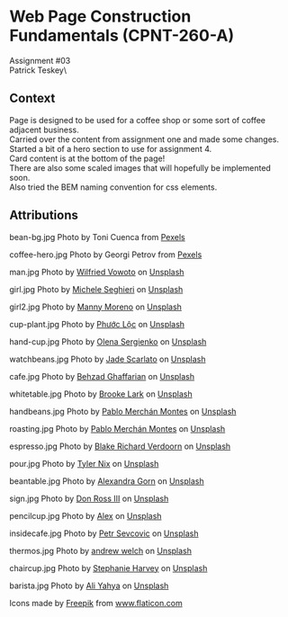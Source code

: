 # Web Page Construction Fundamentals (CPNT-260-A)

Assignment #03\
Patrick Teskey\

## Context

Page is designed to be used for a coffee shop or some sort of coffee adjacent business.\
Carried over the content from assignment one and made some changes.\
Started a bit of a hero section to use for assignment 4.\
Card content is at the bottom of the page!\
There are also some scaled images that will hopefully be implemented soon.\
Also tried the BEM naming convention for css elements.

## Attributions

bean-bg.jpg Photo by Toni Cuenca from <a href="https://www.pexels.com/photo/brown-coffee-beans-585750/">Pexels</a>

coffee-hero.jpg Photo by Georgi Petrov from <a href="https://www.pexels.com/photo/photo-of-open-coffee-press-beside-glass-872891/">Pexels</a>


man.jpg <span>Photo by <a href="https://unsplash.com/@w_vowoto?utm_source=unsplash&amp;utm_medium=referral&amp;utm_content=creditCopyText">Wilfried Vowoto</a> on <a href="https://unsplash.com/t/people?utm_source=unsplash&amp;utm_medium=referral&amp;utm_content=creditCopyText">Unsplash</a></span>

girl.jpg <span>Photo by <a href="https://unsplash.com/@micheleseghieri?utm_source=unsplash&amp;utm_medium=referral&amp;utm_content=creditCopyText">Michele Seghieri</a> on <a href="https://unsplash.com/t/people?utm_source=unsplash&amp;utm_medium=referral&amp;utm_content=creditCopyText">Unsplash</a></span>

girl2.jpg <span>Photo by <a href="https://unsplash.com/@mannydream?utm_source=unsplash&amp;utm_medium=referral&amp;utm_content=creditCopyText">Manny Moreno</a> on <a href="https://unsplash.com/t/people?utm_source=unsplash&amp;utm_medium=referral&amp;utm_content=creditCopyText">Unsplash</a></span>

cup-plant.jpg <span>Photo by <a href="https://unsplash.com/@nlpl2012?utm_source=unsplash&amp;utm_medium=referral&amp;utm_content=creditCopyText">Phước Lộc</a> on <a href="https://unsplash.com/s/photos/coffee?utm_source=unsplash&amp;utm_medium=referral&amp;utm_content=creditCopyText">Unsplash</a></span>

hand-cup.jpg <span>Photo by <a href="https://unsplash.com/@olenkasergienko?utm_source=unsplash&amp;utm_medium=referral&amp;utm_content=creditCopyText">Olena Sergienko</a> on <a href="https://unsplash.com/s/photos/coffee?utm_source=unsplash&amp;utm_medium=referral&amp;utm_content=creditCopyText">Unsplash</a></span>

watchbeans.jpg <span>Photo by <a href="https://unsplash.com/@jadocarts?utm_source=unsplash&amp;utm_medium=referral&amp;utm_content=creditCopyText">Jade Scarlato</a> on <a href="https://unsplash.com/s/photos/coffee?utm_source=unsplash&amp;utm_medium=referral&amp;utm_content=creditCopyText">Unsplash</a></span>

cafe.jpg <span>Photo by <a href="https://unsplash.com/@behz?utm_source=unsplash&amp;utm_medium=referral&amp;utm_content=creditCopyText">Behzad Ghaffarian</a> on <a href="https://unsplash.com/s/photos/cafe?utm_source=unsplash&amp;utm_medium=referral&amp;utm_content=creditCopyText">Unsplash</a></span>

whitetable.jpg <span>Photo by <a href="https://unsplash.com/@brookelark?utm_source=unsplash&amp;utm_medium=referral&amp;utm_content=creditCopyText">Brooke Lark</a> on <a href="https://unsplash.com/s/photos/coffee?utm_source=unsplash&amp;utm_medium=referral&amp;utm_content=creditCopyText">Unsplash</a></span>

handbeans.jpg <span>Photo by <a href="https://unsplash.com/@pablomerchanm?utm_source=unsplash&amp;utm_medium=referral&amp;utm_content=creditCopyText">Pablo Merchán Montes</a> on <a href="https://unsplash.com/s/photos/coffee?utm_source=unsplash&amp;utm_medium=referral&amp;utm_content=creditCopyText">Unsplash</a></span>

roasting.jpg <span>Photo by <a href="https://unsplash.com/@pablomerchanm?utm_source=unsplash&amp;utm_medium=referral&amp;utm_content=creditCopyText">Pablo Merchán Montes</a> on <a href="https://unsplash.com/s/photos/coffee?utm_source=unsplash&amp;utm_medium=referral&amp;utm_content=creditCopyText">Unsplash</a></span>

espresso.jpg <span>Photo by <a href="https://unsplash.com/@blakeverdoorn?utm_source=unsplash&amp;utm_medium=referral&amp;utm_content=creditCopyText">Blake Richard Verdoorn</a> on <a href="https://unsplash.com/s/photos/coffee?utm_source=unsplash&amp;utm_medium=referral&amp;utm_content=creditCopyText">Unsplash</a></span>

pour.jpg <span>Photo by <a href="https://unsplash.com/@jtylernix?utm_source=unsplash&amp;utm_medium=referral&amp;utm_content=creditCopyText">Tyler Nix</a> on <a href="https://unsplash.com/s/photos/coffee?utm_source=unsplash&amp;utm_medium=referral&amp;utm_content=creditCopyText">Unsplash</a></span>

beantable.jpg <span>Photo by <a href="https://unsplash.com/@alexagorn?utm_source=unsplash&amp;utm_medium=referral&amp;utm_content=creditCopyText">Alexandra Gorn</a> on <a href="https://unsplash.com/s/photos/coffee?utm_source=unsplash&amp;utm_medium=referral&amp;utm_content=creditCopyText">Unsplash</a></span>

sign.jpg <span>Photo by <a href="https://unsplash.com/@drossthethird?utm_source=unsplash&amp;utm_medium=referral&amp;utm_content=creditCopyText">Don Ross III</a> on <a href="https://unsplash.com/s/photos/coffee?utm_source=unsplash&amp;utm_medium=referral&amp;utm_content=creditCopyText">Unsplash</a></span>

pencilcup.jpg <span>Photo by <a href="https://unsplash.com/@worthyofelegance?utm_source=unsplash&amp;utm_medium=referral&amp;utm_content=creditCopyText">Alex</a> on <a href="https://unsplash.com/s/photos/coffee?utm_source=unsplash&amp;utm_medium=referral&amp;utm_content=creditCopyText">Unsplash</a></span>

insidecafe.jpg <span>Photo by <a href="https://unsplash.com/@sevcovic23?utm_source=unsplash&amp;utm_medium=referral&amp;utm_content=creditCopyText">Petr Sevcovic</a> on <a href="https://unsplash.com/s/photos/coffee?utm_source=unsplash&amp;utm_medium=referral&amp;utm_content=creditCopyText">Unsplash</a></span>

thermos.jpg <span>Photo by <a href="https://unsplash.com/@andrewwelch3?utm_source=unsplash&amp;utm_medium=referral&amp;utm_content=creditCopyText">andrew welch</a> on <a href="https://unsplash.com/s/photos/coffee?utm_source=unsplash&amp;utm_medium=referral&amp;utm_content=creditCopyText">Unsplash</a></span>

chaircup.jpg <span>Photo by <a href="https://unsplash.com/@stephanieharvey?utm_source=unsplash&amp;utm_medium=referral&amp;utm_content=creditCopyText">Stephanie Harvey</a> on <a href="https://unsplash.com/s/photos/coffee?utm_source=unsplash&amp;utm_medium=referral&amp;utm_content=creditCopyText">Unsplash</a></span>

barista.jpg <span>Photo by <a href="https://unsplash.com/@ayahya09?utm_source=unsplash&amp;utm_medium=referral&amp;utm_content=creditCopyText">Ali Yahya</a> on <a href="https://unsplash.com/s/photos/coffee?utm_source=unsplash&amp;utm_medium=referral&amp;utm_content=creditCopyText">Unsplash</a></span>

Icons made by <a href="https://www.freepik.com" title="Freepik">Freepik</a> from <a href="https://www.flaticon.com/" title="Flaticon">www.flaticon.com</a>

